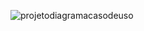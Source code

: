 ![projetodiagramacasodeuso](https://user-images.githubusercontent.com/48038014/54853828-bcbdb000-4ccf-11e9-8aa5-75cfea252aa1.jpg)